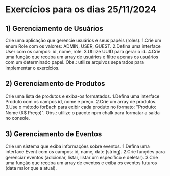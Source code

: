 # Exercícios para os dias 25/11/2024
## 1) Gerenciamento de Usuários
Crie uma aplicação que gerencie usuários e seus papéis (roles).
    1.Crie um enum Role com os valores: ADMIN, USER, GUEST.
    2.Defina uma interface User com os campos: id, nome, role.
    3.Utilize UUID para gerar o id.
    4.Crie uma função que receba um array de usuários e filtre apenas os usuários com um determinado papel.
Obs.: utilize arquivos separados para implementar o exercícios.

## 2) Gerenciamento de Produtos
Crie uma lista de produtos e exiba-os formatados.
    1.Defina uma interface Produto com os campos id, nome e preço.
    2.Crie um array de produtos.
    3.Use o método forEach para exibir cada produto no formato: "Produto: Nome (R$ Preço)".
Obs.: utilize o pacote npm chalk para formatar a saída no console.

## 3) Gerenciamento de Eventos
Crie um sistema que exiba informações sobre eventos.
    1.Defina uma interface Event com os campos: id, name, date (string).
    2.Crie funções para gerenciar eventos (adicionar, listar, listar um específico e deletar).
    3.Crie uma função que receba um array de eventos e exiba os eventos futuros (data maior que a atual).
